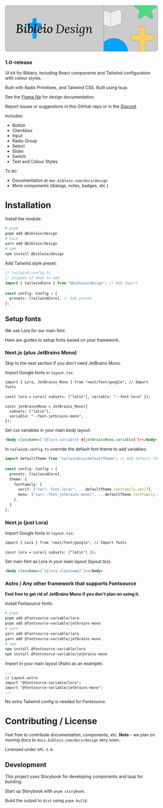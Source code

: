 ![Banner](/public/github-cover.png)

### 1.0-release

UI kit for Bibleio, including React components and Tailwind configuration with colour styles.

Built with Radix Primitives, and Tailwind CSS. Built using tsup.

See the [Figma file](https://www.figma.com/community/file/1398417551065522372/bibleio-design-kit) for design documentation.

Report issues or suggestions in this GitHub repo or in the [Discord](https://discord.gg/7eVCyQ5GGb).

Includes:

- Button
- Checkbox
- Input
- Radio Group
- Select
- Slider
- Switch
- Text and Colour Styles

To do:

- Documentation at `dev.bibleio.com/docs/design`
- More components (dialogs, notes, badges, etc.)

# Installation

Install the module:

```bash
# pnpm
pnpm add @bibleio/design
# yarn
yarn add @bibleio/design
# npm
npm install @bibleio/design
```

Add Tailwind style preset:

```ts
// tailwind.config.ts
// Snippet of what to add
import { tailwindCore } from "@bibleio/design"; // Add import

const config: Config = {
  presets: [tailwindCore], // Add preset
};
```

## Setup fonts

We use Lora for our main font.

Here are guides to setup fonts based on your framework.

### Next.js (plus JetBrains Mono)

Skip to the next section if you don't need JetBrains Mono.

Import Google fonts in `layout.tsx`:

```tsx
import { Lora, JetBrains_Mono } from "next/font/google"; // Import fonts

const lora = Lora({ subsets: ["latin"], variable: "--font-lora" });

const jetBrainsMono = JetBrains_Mono({
  subsets: ["latin"],
  variable: "--font-jetbrains-mono",
});
```

Set css variables in your main body layout:

```html
<body className={`${lora.variable} ${jetBrainsMono.variable}`}></body>
```

In `tailwind.config.ts` override the default font theme to add variables:

```ts
import defaultTheme from "tailwindcss/defaultTheme"; // Add default theme import

const config: Config = {
  presets: [tailwindCore],
  theme: {
    fontFamily: {
      serif: ["var(--font-lora)", ...defaultTheme.fontFamily.serif],
      mono: ["var(--font-jetbrains-mono)", ...defaultTheme.fontFamily.mono],
    },
  }
};
```

### Next.js (just Lora)

Import Google fonts in `layout.tsx`:

```tsx
import { Lora } from "next/font/google"; // Import fonts

const lora = Lora({ subsets: ["latin"] });
```

Set main font as Lora in your main layout (layout.tsx):

```html
<body className={`${lora.classname}`}></body>
```

### Astro / Any other framework that supports Fontsource

**Feel free to get rid of JetBrains Mono if you don't plan on using it.**

Install Fontsource fonts:

```bash
# pnpm
pnpm add @fontsource-variable/lora
pnpm add @fontsource-variable/jetbrains-mono
# yarn
yarn add @fontsource-variable/lora
yarn add @fontsource-variable/jetbrains-mono
# npm
npm install @fontsource-variable/lora
npm install @fontsource-variable/jetbrains-mono
```

Import in your main layout (Astro as an example):

```astro
---
// Layout.astro
import "@fontsource-variable/lora";
import "@fontsource-variable/jetbrains-mono";
---
```

No extra Tailwind config is needed for Fontsource.

# Contributing / License

Feel free to contribute documentation, components, etc. **Note** - we plan on moving docs to `docs.bibleio.com/docs/design` very soon.

Licensed under `GPL-3.0`.

## Development

This project uses Storybook for developing components and tsup for building.

Start up Storybook with `pnpm storybook`.

Build the output to `dist` using `pnpm build`.
